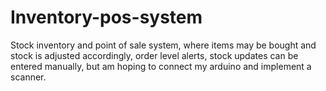 # Inventory-pos-system
Stock inventory and point of sale system, where items may be bought and stock is adjusted accordingly, order level alerts,  stock updates can be entered manually, but am hoping to connect my arduino and implement a scanner.

